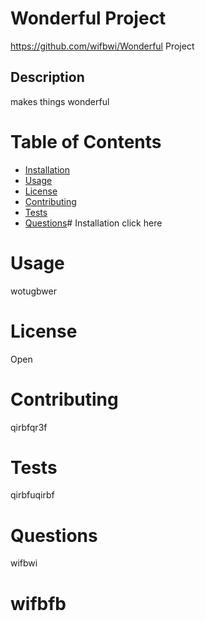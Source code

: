 # Wonderful Project
https://github.com/wifbwi/Wonderful Project
## Description
makes things wonderful

# Table of Contents
* [Installation](#installation)
* [Usage](#Usage)
* [License](#license)
* [Contributing](#contributing)
* [Tests](#tests)
* [Questions](#questions)# Installation
click here
# Usage
wotugbwer
# License
Open
# Contributing
qirbfqr3f
# Tests
qirbfuqirbf
# Questions
wifbwi
# wifbfb
